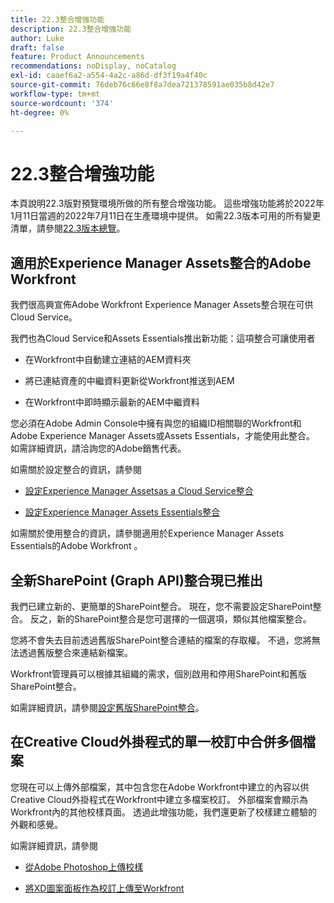 ```yaml
---
title: 22.3整合增強功能
description: 22.3整合增強功能
author: Luke
draft: false
feature: Product Announcements
recommendations: noDisplay, noCatalog
exl-id: caaef6a2-a554-4a2c-a86d-df3f19a4f40c
source-git-commit: 76deb76c66e8f8a7dea721378591ae035b8d42e7
workflow-type: tm+mt
source-wordcount: '374'
ht-degree: 0%

---
```


# 22.3整合增強功能

本頁說明22.3版對預覽環境所做的所有整合增強功能。 這些增強功能將於2022年1月11日當週的2022年7月11日在生產環境中提供。 如需22.3版本可用的所有變更清單，請參閱[22.3版本總覽](/help/quicksilver/product-announcements/product-releases/22.3-release-activity/22-3-release-overview.md)。

## 適用於Experience Manager Assets整合的Adobe Workfront

我們很高興宣佈Adobe Workfront Experience Manager Assets整合現在可供Cloud Service。

我們也為Cloud Service和Assets Essentials推出新功能：這項整合可讓使用者

* 在Workfront中自動建立連結的AEM資料夾

* 將已連結資產的中繼資料更新從Workfront推送到AEM

* 在Workfront中即時顯示最新的AEM中繼資料


您必須在Adobe Admin Console中擁有與您的組織ID相關聯的Workfront和Adobe Experience Manager Assets或Assets Essentials，才能使用此整合。 如需詳細資訊，請洽詢您的Adobe銷售代表。

如需關於設定整合的資訊，請參閱

* [設定Experience Manager Assetsas a Cloud Service整合](/help/quicksilver/administration-and-setup/configure-integrations/configure-aacs-integration.md)

* [設定Experience Manager Assets Essentials整合](/help/quicksilver/documents/adobe-workfront-for-experience-manager-assets-essentials/setup-asset-essentials.md)


如需關於使用整合的資訊，請參閱適用於Experience Manager Assets Essentials的Adobe Workfront 。

## 全新SharePoint (Graph API)整合現已推出

我們已建立新的、更簡單的SharePoint整合。 現在，您不需要設定SharePoint整合。 反之，新的SharePoint整合是您可選擇的一個選項，類似其他檔案整合。

您將不會失去目前透過舊版SharePoint整合連結的檔案的存取權。 不過，您將無法透過舊版整合來連結新檔案。

Workfront管理員可以根據其組織的需求，個別啟用和停用SharePoint和舊版SharePoint整合。

如需詳細資訊，請參閱[設定舊版SharePoint整合](/help/quicksilver/administration-and-setup/configure-integrations/configure-sharepoint-integration.md)。

## 在Creative Cloud外掛程式的單一校訂中合併多個檔案

您現在可以上傳外部檔案，其中包含您在Adobe Workfront中建立的內容以供Creative Cloud外掛程式在Workfront中建立多檔案校訂。 外部檔案會顯示為Workfront內的其他校樣頁面。 透過此增強功能，我們還更新了校樣建立體驗的外觀和感覺。

如需詳細資訊，請參閱

* [從Adobe Photoshop上傳校樣](/help/quicksilver/workfront-integrations-and-apps/adobe-workfront-for-creative-cloud/wf-cc-proofs-ps.md)

* [將XD圖案面板作為校訂上傳至Workfront](/help/quicksilver/workfront-integrations-and-apps/adobe-workfront-for-creative-cloud/wf-adobe-xd-proofs.md)
